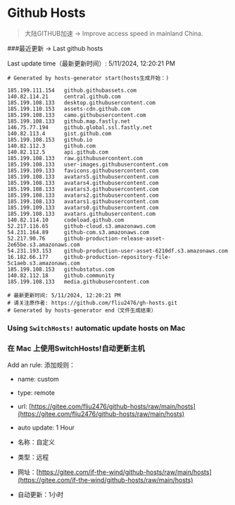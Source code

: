 # Github Hosts

>大陆GITHUB加速 -> Improve access speed in mainland China. 

###最近更新  -> Last github hosts

Last update time（最新更新时间）: 5/11/2024, 12:20:21 PM

```base
# Generated by hosts-generator start(hosts生成开始：) 

185.199.111.154   github.githubassets.com
140.82.114.21     central.github.com
185.199.108.133   desktop.githubusercontent.com
185.199.110.153   assets-cdn.github.com
185.199.108.133   camo.githubusercontent.com
185.199.108.133   github.map.fastly.net
146.75.77.194     github.global.ssl.fastly.net
140.82.113.4      gist.github.com
185.199.108.153   github.io
140.82.112.3      github.com
140.82.112.5      api.github.com
185.199.108.133   raw.githubusercontent.com
185.199.108.133   user-images.githubusercontent.com
185.199.109.133   favicons.githubusercontent.com
185.199.108.133   avatars5.githubusercontent.com
185.199.108.133   avatars4.githubusercontent.com
185.199.108.133   avatars3.githubusercontent.com
185.199.108.133   avatars2.githubusercontent.com
185.199.108.133   avatars1.githubusercontent.com
185.199.109.133   avatars0.githubusercontent.com
185.199.108.133   avatars.githubusercontent.com
140.82.114.10     codeload.github.com
52.217.116.65     github-cloud.s3.amazonaws.com
54.231.164.89     github-com.s3.amazonaws.com
52.217.90.76      github-production-release-asset-2e65be.s3.amazonaws.com
54.231.193.153    github-production-user-asset-6210df.s3.amazonaws.com
16.182.66.177     github-production-repository-file-5c1aeb.s3.amazonaws.com
185.199.108.153   githubstatus.com
140.82.112.18     github.community
185.199.108.133   media.githubusercontent.com

# 最新更新时间: 5/11/2024, 12:20:21 PM
# 请关注原作者: https://github.com/fliu2476/gh-hosts.git
# Generated by hosts-generator end（文件生成结束）
```

### Using `SwitchHosts!` automatic update hosts on Mac
### **在 Mac 上使用SwitchHosts!自动更新主机**
Add an rule:
添加规则：
- name: custom
- type: remote
- url: [https://gitee.com/fliu2476/github-hosts/raw/main/hosts](https://gitee.com/fliu2476/github-hosts/raw/main/hosts)
- auto update: 1 Hour

- 名称：自定义
- 类型：远程
- 网址：[https://gitee.com/if-the-wind/github-hosts/raw/main/hosts](https://gitee.com/if-the-wind/github-hosts/raw/main/hosts)
- 自动更新：1小时

